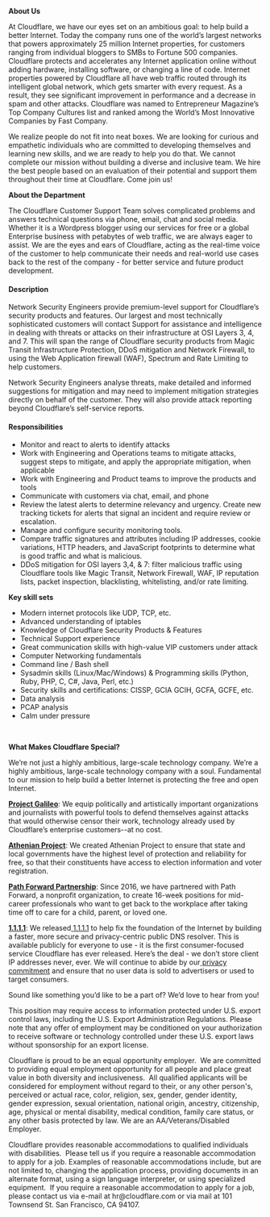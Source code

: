 <div class="content-intro">
	<div><strong>About Us</strong></div>
	<div>
		<p><span style="font-weight: 400;">At Cloudflare, we have our eyes set on an ambitious goal: to help build a better Internet. Today the company runs one of the world’s largest networks that powers approximately 25 million Internet properties, for customers ranging from individual bloggers to SMBs to Fortune 500 companies. Cloudflare protects and accelerates any Internet application online without adding hardware, installing software, or changing a line of code. Internet properties powered by Cloudflare all have web traffic routed through its intelligent global network, which gets smarter with every request. As a result, they see significant improvement in performance and a decrease in spam and other attacks. Cloudflare was named to Entrepreneur Magazine’s Top Company Cultures list and ranked among the World’s Most Innovative Companies by Fast Company.</span><span style="font-weight: 400;">&nbsp;</span></p>
		<p><span style="font-weight: 400;">We realize people do not fit into neat boxes. We are looking for curious and empathetic individuals who are committed to developing themselves and learning new skills, and we are ready to help you do that. We cannot complete our mission without building a diverse and inclusive team. We hire the best people based on an evaluation of their potential and support them throughout their time at Cloudflare. Come join us!&nbsp;</span></p>
	</div>
</div>
<p><span style="font-weight: 400;"><strong>About the Department</strong></span></p>
<p><span style="font-weight: 400;">The Cloudflare Customer Support Team solves complicated problems and answers technical questions via phone, email, chat and social media. Whether it is a Wordpress blogger using our services for free or a global Enterprise business with petabytes of web traffic, we are always eager to assist. We are the eyes and ears of Cloudflare, acting as the real-time voice of the customer to help communicate their needs and real-world use cases back to the rest of the company - for better service and future product development.</span></p>
<h4><strong>Description</strong></h4>
<p><span style="font-weight: 400;">Network Security Engineers provide premium-level support for Cloudflare’s security products and features. Our largest and most technically sophisticated customers will contact Support for assistance and intelligence in dealing with threats or attacks on their infrastructure at OSI Layers 3, 4, and 7. This will span the range of Cloudflare security products from Magic Transit Infrastructure Protection, DDoS mitigation and Network Firewall, to using the Web Application firewall (WAF), Spectrum and Rate Limiting to help customers.</span></p>
<p><span style="font-weight: 400;">Network Security Engineers </span>analyse threats, make detailed and informed suggestions for mitigation and may need to implement mitigation strategies directly on behalf of the customer. They will also provide attack reporting beyond Cloudflare’s self-service reports.</p>
<h4><strong>Responsibilities</strong></h4>
<ul>
	<li style="font-weight: 400;"><span style="font-weight: 400;">Monitor and react to alerts to identify attacks</span></li>
	<li style="font-weight: 400;"><span style="font-weight: 400;">Work with Engineering and Operations teams to mitigate attacks, suggest steps to mitigate, and apply the appropriate mitigation, when applicable</span></li>
	<li style="font-weight: 400;"><span style="font-weight: 400;">Work with Engineering and Product teams to improve the products and tools</span></li>
	<li style="font-weight: 400;"><span style="font-weight: 400;">Communicate with customers via chat, email, and phone&nbsp;</span></li>
	<li style="font-weight: 400;"><span style="font-weight: 400;">Review the latest alerts to determine relevancy and urgency. Create new tracking tickets for alerts that signal an incident and require review or escalation.&nbsp;</span></li>
	<li style="font-weight: 400;"><span style="font-weight: 400;">Manage and configure security monitoring tools.</span></li>
	<li style="font-weight: 400;"><span style="font-weight: 400;">Compare traffic signatures and attributes including IP addresses, cookie variations, HTTP headers, and JavaScript footprints to determine what is good traffic and what is malicious.</span></li>
	<li style="font-weight: 400;"><span style="font-weight: 400;">DDoS mitigation for OSI layers 3,4, &amp; 7: </span><span style="font-weight: 400;">filter malicious traffic using Cloudflare tools like Magic Transit, Network Firewall, WAF, IP reputation lists, packet inspection, blacklisting, whitelisting, and/or rate limiting.</span></li>
</ul>
<p><strong>Key skill sets</strong></p>
<ul>
	<li style="font-weight: 400;"><span style="font-weight: 400;">Modern internet protocols like UDP, TCP, etc.</span></li>
	<li style="font-weight: 400;"><span style="font-weight: 400;">Advanced understanding of iptables&nbsp;</span></li>
	<li style="font-weight: 400;"><span style="font-weight: 400;">Knowledge of Cloudflare Security Products &amp; Features</span></li>
	<li style="font-weight: 400;"><span style="font-weight: 400;">Technical Support experience</span></li>
	<li style="font-weight: 400;"><span style="font-weight: 400;">Great communication skills with high-value VIP customers under attack</span></li>
	<li style="font-weight: 400;"><span style="font-weight: 400;">Computer Networking fundamentals&nbsp;</span></li>
	<li style="font-weight: 400;"><span style="font-weight: 400;">Command line / Bash shell</span></li>
	<li style="font-weight: 400;"><span style="font-weight: 400;">Sysadmin skills (Linux/Mac/Windows) &amp; Programming skills (Python, Ruby, PHP, C, C#, Java, Perl, etc.)</span></li>
	<li style="font-weight: 400;"><span style="font-weight: 400;">Security skills and certifications: CISSP, GCIA GCIH, GCFA, GCFE, etc.</span></li>
	<li style="font-weight: 400;"><span style="font-weight: 400;">Data analysis</span></li>
	<li style="font-weight: 400;"><span style="font-weight: 400;">PCAP analysis</span></li>
	<li style="font-weight: 400;"><span style="font-weight: 400;">Calm under pressure</span></li>
</ul>
<p>&nbsp;</p>
<div class="content-conclusion">
	<p><strong>What Makes Cloudflare Special?</strong></p>
	<p><span style="font-weight: 400;">We’re not just a highly ambitious, large-scale technology company. We’re a highly ambitious, large-scale technology company with a soul. Fundamental to our mission to help build a better Internet is protecting the free and open Internet.</span></p>
	<p><a href="https://blog.cloudflare.com/protecting-free-expression-online/"><strong>Project Galileo</strong></a><span style="font-weight: 400;">: We equip politically and artistically important organizations and journalists with powerful tools to defend themselves against attacks that would otherwise censor their work, technology already used by Cloudflare’s enterprise customers--at no cost.</span></p>
	<p><strong><a href="https://www.cloudflare.com/athenian/">Athenian Project</a></strong><span style="font-weight: 400;">: We created Athenian Project to ensure that state and local governments have the highest level of protection and reliability for free, so that their constituents have access to election information and voter registration.</span></p>
	<p><a href="https://blog.cloudflare.com/tag/path-forward/"><strong>Path Forward Partnership</strong></a><span style="font-weight: 400;">: Since 2016, we have partnered with Path Forward, a nonprofit organization, to create 16-week positions for mid-career professionals who want to get back to the workplace after taking time off to care for a child, parent, or loved one.</span></p>
	<p><a href="https://1.1.1.1/"><strong>1.1.1.1</strong></a><span style="font-weight: 400;">: We released</span><a href="https://1.1.1.1/"> <span style="font-weight: 400;">1.1.1.1</span></a><span style="font-weight: 400;"> to help fix the foundation of the Internet by building a faster, more secure and privacy-centric public DNS resolver. This is available publicly for everyone to use - it is the first consumer-focused service Cloudflare has ever released. Here’s the deal - we don’t store client IP addresses never, ever. We will continue to abide by our</span><a href="https://developers.cloudflare.com/1.1.1.1/privacy/public-dns-resolver"> privacy commitment</a><span style="font-weight: 400;"> and ensure that no user data is sold to advertisers or used to target consumers.</span></p>
	<p><span style="font-weight: 400;">Sound like something you’d like to be a part of? We’d love to hear from you!</span></p>
	<p><span style="font-weight: 400;">This position may require access to information protected under U.S. export control laws, including the U.S. Export Administration Regulations. Please note that any offer of employment may be conditioned on your authorization to receive software or technology controlled under these U.S. export laws without sponsorship for an export license.</span></p>
	<p><span style="font-weight: 400;">Cloudflare is proud to be an equal opportunity employer. &nbsp;We are committed to providing equal employment opportunity for all people and place great value in both diversity and inclusiveness. &nbsp;All qualified applicants will be considered for employment without regard to their, or any other person's, perceived or actual</span> <span style="font-weight: 400;">race, color, religion, sex, gender, gender identity, gender expression, sexual orientation, national origin, ancestry, citizenship, age, physical or mental disability, medical condition, family care status, or any other basis protected by law. </span><span style="font-weight: 400;">We are an AA/Veterans/Disabled Employer.</span></p>
	<p><span style="font-weight: 400;">Cloudflare provides reasonable accommodations to qualified individuals with disabilities. &nbsp;Please tell us if you require a reasonable accommodation to apply for a job. Examples of reasonable accommodations include, but are not limited to, changing the application process, providing documents in an alternate format, using a sign language interpreter, or using specialized equipment. &nbsp;If you require a reasonable accommodation to apply for a job, please contact us via e-mail at </span><span style="font-weight: 400;">hr@cloudflare.com</span><span style="font-weight: 400;"> or via mail at 101 Townsend St. San Francisco, CA 94107.</span></p>
</div>